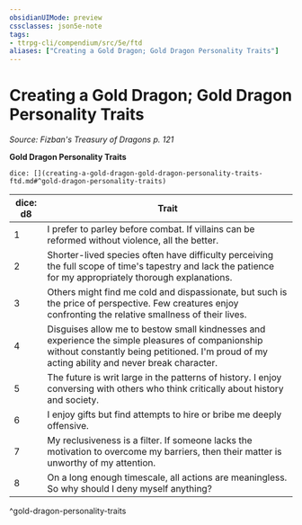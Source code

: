 ```yaml
---
obsidianUIMode: preview
cssclasses: json5e-note
tags:
- ttrpg-cli/compendium/src/5e/ftd
aliases: ["Creating a Gold Dragon; Gold Dragon Personality Traits"]
---
```

# Creating a Gold Dragon; Gold Dragon Personality Traits
*Source: Fizban's Treasury of Dragons p. 121* 

**Gold Dragon Personality Traits**

`dice: [](creating-a-gold-dragon-gold-dragon-personality-traits-ftd.md#^gold-dragon-personality-traits)`

| dice: d8 | Trait |
|----------|-------|
| 1 | I prefer to parley before combat. If villains can be reformed without violence, all the better. |
| 2 | Shorter-lived species often have difficulty perceiving the full scope of time's tapestry and lack the patience for my appropriately thorough explanations. |
| 3 | Others might find me cold and dispassionate, but such is the price of perspective. Few creatures enjoy confronting the relative smallness of their lives. |
| 4 | Disguises allow me to bestow small kindnesses and experience the simple pleasures of companionship without constantly being petitioned. I'm proud of my acting ability and never break character. |
| 5 | The future is writ large in the patterns of history. I enjoy conversing with others who think critically about history and society. |
| 6 | I enjoy gifts but find attempts to hire or bribe me deeply offensive. |
| 7 | My reclusiveness is a filter. If someone lacks the motivation to overcome my barriers, then their matter is unworthy of my attention. |
| 8 | On a long enough timescale, all actions are meaningless. So why should I deny myself anything? |
^gold-dragon-personality-traits